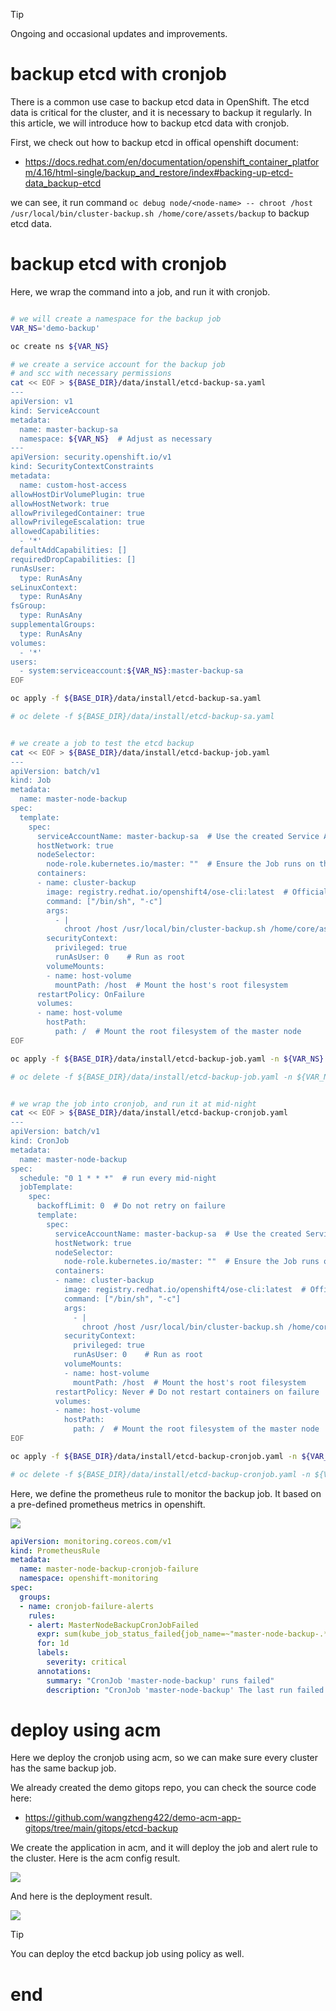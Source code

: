<!-- > [!WARNING]
> working in progress
>  -->
> [!TIP]
> Ongoing and occasional updates and improvements.
# backup etcd with cronjob

There is a common use case to backup etcd data in OpenShift. The etcd data is critical for the cluster, and it is necessary to backup it regularly. In this article, we will introduce how to backup etcd data with cronjob.

First, we check out how to backup etcd in offical openshift document:
- https://docs.redhat.com/en/documentation/openshift_container_platform/4.16/html-single/backup_and_restore/index#backing-up-etcd-data_backup-etcd

we can see, it run command `oc debug node/<node-name> -- chroot /host /usr/local/bin/cluster-backup.sh /home/core/assets/backup` to backup etcd data.

# backup etcd with cronjob

Here, we wrap the command into a job, and run it with cronjob.

```bash

# we will create a namespace for the backup job
VAR_NS='demo-backup'

oc create ns ${VAR_NS}

# we create a service account for the backup job
# and scc with necessary permissions
cat << EOF > ${BASE_DIR}/data/install/etcd-backup-sa.yaml
---
apiVersion: v1
kind: ServiceAccount
metadata:
  name: master-backup-sa
  namespace: ${VAR_NS}  # Adjust as necessary
---
apiVersion: security.openshift.io/v1
kind: SecurityContextConstraints
metadata:
  name: custom-host-access
allowHostDirVolumePlugin: true
allowHostNetwork: true
allowPrivilegedContainer: true
allowPrivilegeEscalation: true
allowedCapabilities:
  - '*'
defaultAddCapabilities: []
requiredDropCapabilities: []
runAsUser:
  type: RunAsAny
seLinuxContext:
  type: RunAsAny
fsGroup:
  type: RunAsAny
supplementalGroups:
  type: RunAsAny
volumes:
  - '*'
users:
  - system:serviceaccount:${VAR_NS}:master-backup-sa
EOF

oc apply -f ${BASE_DIR}/data/install/etcd-backup-sa.yaml

# oc delete -f ${BASE_DIR}/data/install/etcd-backup-sa.yaml


# we create a job to test the etcd backup
cat << EOF > ${BASE_DIR}/data/install/etcd-backup-job.yaml
---
apiVersion: batch/v1
kind: Job
metadata:
  name: master-node-backup
spec:
  template:
    spec:
      serviceAccountName: master-backup-sa  # Use the created Service Account
      hostNetwork: true
      nodeSelector:
        node-role.kubernetes.io/master: ""  # Ensure the Job runs on the master node
      containers:
      - name: cluster-backup
        image: registry.redhat.io/openshift4/ose-cli:latest  # Official OpenShift CLI image
        command: ["/bin/sh", "-c"]
        args:
          - |
            chroot /host /usr/local/bin/cluster-backup.sh /home/core/assets/backup
        securityContext:
          privileged: true
          runAsUser: 0    # Run as root
        volumeMounts:
        - name: host-volume
          mountPath: /host  # Mount the host's root filesystem
      restartPolicy: OnFailure
      volumes:
      - name: host-volume
        hostPath:
          path: /  # Mount the root filesystem of the master node
EOF

oc apply -f ${BASE_DIR}/data/install/etcd-backup-job.yaml -n ${VAR_NS}

# oc delete -f ${BASE_DIR}/data/install/etcd-backup-job.yaml -n ${VAR_NS}


# we wrap the job into cronjob, and run it at mid-night
cat << EOF > ${BASE_DIR}/data/install/etcd-backup-cronjob.yaml
---
apiVersion: batch/v1
kind: CronJob
metadata:
  name: master-node-backup
spec:
  schedule: "0 1 * * *"  # run every mid-night
  jobTemplate:
    spec:
      backoffLimit: 0  # Do not retry on failure
      template:
        spec:
          serviceAccountName: master-backup-sa  # Use the created Service Account
          hostNetwork: true
          nodeSelector:
            node-role.kubernetes.io/master: ""  # Ensure the Job runs on the master node
          containers:
          - name: cluster-backup
            image: registry.redhat.io/openshift4/ose-cli:latest  # Official OpenShift CLI image
            command: ["/bin/sh", "-c"]
            args:
              - |
                chroot /host /usr/local/bin/cluster-backup.sh /home/core/assets/backup
            securityContext:
              privileged: true
              runAsUser: 0    # Run as root
            volumeMounts:
            - name: host-volume
              mountPath: /host  # Mount the host's root filesystem
          restartPolicy: Never # Do not restart containers on failure
          volumes:
          - name: host-volume
            hostPath:
              path: /  # Mount the root filesystem of the master node
EOF

oc apply -f ${BASE_DIR}/data/install/etcd-backup-cronjob.yaml -n ${VAR_NS}

# oc delete -f ${BASE_DIR}/data/install/etcd-backup-cronjob.yaml -n ${VAR_NS}

```

Here, we define the prometheus rule to monitor the backup job. It based on a pre-defined prometheus metrics in openshift.

![](imgs/2024.12.etcd.backup.job.md/2024-12-05-23-38-59.png)

```yaml
apiVersion: monitoring.coreos.com/v1
kind: PrometheusRule
metadata:
  name: master-node-backup-cronjob-failure
  namespace: openshift-monitoring
spec:
  groups:
  - name: cronjob-failure-alerts
    rules:
    - alert: MasterNodeBackupCronJobFailed
      expr: sum(kube_job_status_failed{job_name=~"master-node-backup-.*"}) > 0
      for: 1d
      labels:
        severity: critical
      annotations:
        summary: "CronJob 'master-node-backup' runs failed"
        description: "CronJob 'master-node-backup' The last run failed. Please check the relevant logs and resources."
```

# deploy using acm

Here we deploy the cronjob using acm, so we can make sure every cluster has the same backup job.

We already created the demo gitops repo, you can check the source code here:
- https://github.com/wangzheng422/demo-acm-app-gitops/tree/main/gitops/etcd-backup

We create the application in acm, and it will deploy the job and alert rule to the cluster. Here is the acm config result.

![](imgs/2024.12.etcd.backup.job.md/2024-12-05-23-20-44.png)

And here is the deployment result.

![](imgs/2024.12.etcd.backup.job.md/2024-12-05-23-20-09.png)

> [!TIP]
> You can deploy the etcd backup job using policy as well.

# end